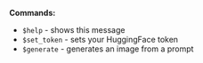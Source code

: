 **Commands:**
- `$help` - shows this message
- `$set_token` - sets your HuggingFace token
- `$generate` - generates an image from a prompt
